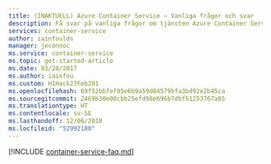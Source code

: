 ```yaml
---
title: (INAKTUELL) Azure Container Service – Vanliga frågor och svar
description: Få svar på vanliga frågor om tjänsten Azure Container Service som gör det enklare att skapa, konfigurera och hantera ett kluster av virtuella datorer som kör Docker-behållarappar.
services: container-service
author: iainfoulds
manager: jeconnoc
ms.service: container-service
ms.topic: get-started-article
ms.date: 03/28/2017
ms.author: iainfou
ms.custom: H1Hack27Feb201
ms.openlocfilehash: 69f52bbfef95e6b9a59d84579bfa3bd92e2b45ca
ms.sourcegitcommit: 2469b30e00cbb25efd98e696b7dbf51253767a05
ms.translationtype: HT
ms.contentlocale: sv-SE
ms.lasthandoff: 12/06/2018
ms.locfileid: "52992180"
---
```

[!INCLUDE [container-service-faq.md](../../../includes/container-service-faq.md)]

